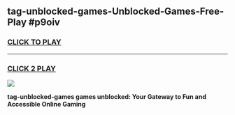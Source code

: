 
## tag-unblocked-games-Unblocked-Games-Free-Play #p9oiv
<h3>
<a href="https://us.freeplayer.one?title=tag-unblocked-games&ref=9M">CLICK TO PLAY</a></h3>
<hr>

<h3>
<a href="https://us.freeplayer.one?title=tag-unblocked-games&ref=9M">CLICK 2 PLAY</a>
  
</h3>

<a href="https://us.freeplayer.one?title=tag-unblocked-games&ref=9M"><img src="https://clearcache.store/games.png"></a>


**tag-unblocked-games games unblocked: Your Gateway to Fun and Accessible Online Gaming**
